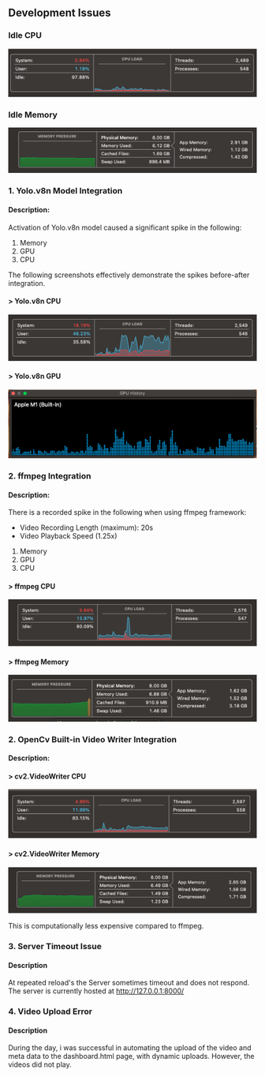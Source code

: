 ## Development Issues

### Idle CPU
![Idle-CPU](/Support%20Docs/Development%20Documents/Problem%20Logs/System%20CPU%20Idle%20.png)

### Idle Memory
![Idle-Memory](/Support%20Docs/Development%20Documents/Problem%20Logs/System%20Memory%20Idle.png)

### 1. Yolo.v8n Model Integration
#### Description: 
Activation of Yolo.v8n model caused a significant spike in the following:
1. Memory
2. GPU 
3. CPU

The following screenshots effectively demonstrate the spikes before-after integration.
#### > Yolo.v8n CPU
![Yolov-CPU](/Support%20Docs/Development%20Documents/Problem%20Logs/Yolov8n%20CPU.png)

#### > Yolo.v8n GPU 
![Yolov-GPU](/Support%20Docs/Development%20Documents/Problem%20Logs/Yolov8n%20GPU.png)

### 2. ffmpeg Integration
#### Description:
There is a recorded spike in the following when using ffmpeg framework:
* Video Recording Length (maximum): 20s
* Video Playback Speed (1.25x)
1. Memory
2. GPU
3. CPU

#### > ffmpeg CPU
![ffmpeg-CPU](/Support%20Docs/Development%20Documents/Problem%20Logs/ffmpeg%20CPU.png)

#### > ffmpeg Memory 
![ffmpeg-Memory](/Support%20Docs/Development%20Documents/Problem%20Logs/ffmpeg%20Memory.png)

### 2. OpenCv Built-in Video Writer Integration
#### Description:
#### > cv2.VideoWriter CPU
![opencv-CPU](/Support%20Docs/Development%20Documents/Problem%20Logs/OpenCV-video%20CPU.png)

#### > cv2.VideoWriter Memory 
![opencv-Memory](/Support%20Docs/Development%20Documents/Problem%20Logs/OpenCV-video%20Memory.png)

This is computationally less expensive compared to ffmpeg.

### 3. Server Timeout Issue
#### Description
At repeated reload's the Server sometimes timeout and does not respond. 
The server is currently hosted at http://127.0.0.1:8000/


### 4. Video Upload Error
#### Description
During the day, i was successful in automating the upload of the video and meta data to the dashboard.html page,
with dynamic uploads. However, the videos did not play.